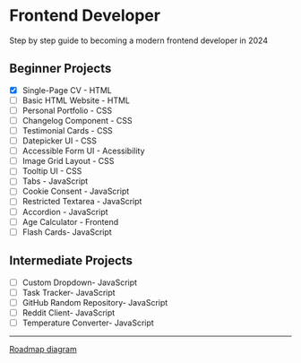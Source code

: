 # Frontend Developer

Step by step guide to becoming a modern frontend developer in 2024

## Beginner Projects

- [x] Single-Page CV - HTML
- [ ] Basic HTML Website - HTML
- [ ] Personal Portfolio - CSS
- [ ] Changelog Component - CSS
- [ ] Testimonial Cards - CSS
- [ ] Datepicker UI - CSS
- [ ] Accessible Form UI - Acessibility
- [ ] Image Grid Layout - CSS
- [ ] Tooltip UI - CSS
- [ ] Tabs - JavaScript
- [ ] Cookie Consent - JavaScript
- [ ] Restricted Textarea - JavaScript
- [ ] Accordion - JavaScript
- [ ] Age Calculator - Frontend
- [ ] Flash Cards- JavaScript

## Intermediate Projects

- [ ] Custom Dropdown- JavaScript
- [ ] Task Tracker- JavaScript
- [ ] GitHub Random Repository- JavaScript
- [ ] Reddit Client- JavaScript
- [ ] Temperature Converter- JavaScript

<hr>

[Roadmap diagram](frontend.pdf)
